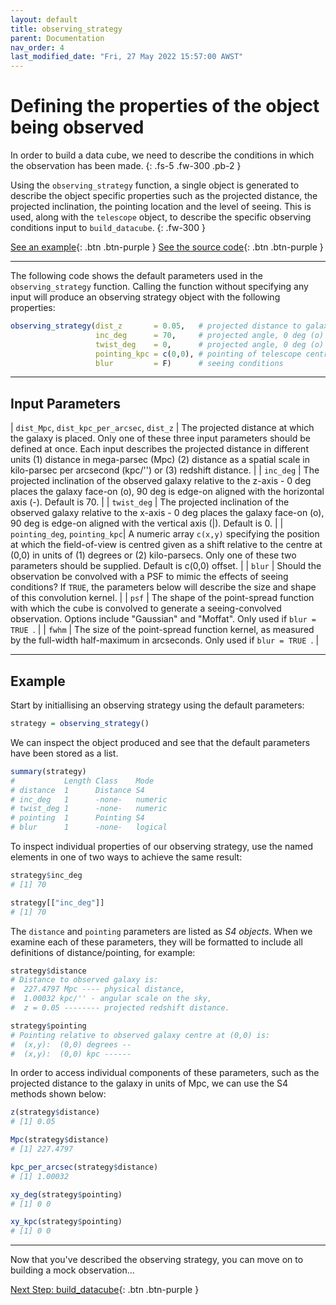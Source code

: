 ```yaml
---
layout: default
title: observing_strategy
parent: Documentation
nav_order: 4
last_modified_date: "Fri, 27 May 2022 15:57:00 AWST"
---
```


# Defining the properties of the object being observed

In order to build a data cube, we need to describe the conditions in which the observation has been made. 
{: .fs-5 .fw-300 .pb-2 }

Using the ``observing_strategy`` function, a single object is generated to describe the object specific properties such as the projected distance, the projected inclination, the pointing location and the level of seeing. This is used, along with the `telescope` object, to describe the specific observing conditions input to `build_datacube`. 
{: .fw-300 }

[See an example](#example){: .btn .btn-purple }
[See the source code](https://github.com/kateharborne/SimSpin/blob/d020398fb66274443bb2f70ea1fdd8346c4476ae/R/observing_strategy.R#L56){: .btn .btn-purple }

---

The following code shows the default parameters used in the `observing_strategy` function. Calling the function without specifying any input will produce an observing strategy object with the following properties:

```R
observing_strategy(dist_z       = 0.05,   # projected distance to galaxy model
                   inc_deg      = 70,     # projected angle, 0 deg (o) face on, 90 deg (-) edge on
                   twist_deg    = 0,      # projected angle, 0 deg (o) face on, 90 deg (|) edge on 
                   pointing_kpc = c(0,0), # pointing of telescope centre relative to galaxy centre
                   blur         = F)      # seeing conditions
```

---

## Input Parameters

| `dist_Mpc`, `dist_kpc_per_arcsec`, `dist_z` | The projected distance at which the galaxy is placed. Only one of these three input parameters should be defined at once. Each input describes the projected distance in different units (1) distance in mega-parsec (Mpc) (2) distance as a spatial scale in kilo-parsec per arcsecond (kpc/'') or (3) redshift distance.  |
| `inc_deg`  | The projected inclination of the observed galaxy relative to the z-axis - 0 deg places the galaxy face-on (o), 90 deg is edge-on aligned with the horizontal axis (-). Default is 70. |
| `twist_deg` | The projected inclination of the observed galaxy relative to the x-axis - 0 deg places the galaxy face-on (o), 90 deg is edge-on aligned with the vertical axis (\|). Default is 0.   |
| `pointing_deg`, `pointing_kpc`|  A numeric array `c(x,y)` specifying the position at which the field-of-view is centred given as a shift relative to the centre at (0,0) in units of (1) degrees or (2) kilo-parsecs. Only one of these two parameters should be supplied. Default is c(0,0) offset. |
| `blur` | Should the observation be convolved with a PSF to mimic the effects of seeing conditions? If `TRUE`, the parameters below will describe the size and shape of this convolution kernel. |
| `psf` | The shape of the point-spread function with which the cube is convolved to generate a seeing-convolved observation. Options include "Gaussian" and "Moffat". Only used if `blur = TRUE `. |
| `fwhm` | The size of the point-spread function kernel, as measured by the full-width half-maximum in arcseconds. Only used if `blur = TRUE `. |

---

## Example

Start by initiallising an observing strategy using the default parameters:

```R
strategy = observing_strategy()
```

We can inspect the object produced and see that the default parameters have been stored as a list.

```R
summary(strategy)
#           Length Class    Mode   
# distance  1      Distance S4     
# inc_deg   1      -none-   numeric
# twist_deg 1      -none-   numeric
# pointing  1      Pointing S4     
# blur      1      -none-   logical
``` 

To inspect individual properties of our observing strategy, use the named elements in one of two ways to achieve the same result:

```R
strategy$inc_deg
# [1] 70

strategy[["inc_deg"]]
# [1] 70
```

The `distance` and `pointing` parameters are listed as *S4 objects*. When we examine each of these parameters, they will be formatted to include all definitions of distance/pointing, for example:

```R
strategy$distance
# Distance to observed galaxy is:
#  227.4797 Mpc ---- physical distance,
#  1.00032 kpc/'' - angular scale on the sky,
#  z = 0.05 -------- projected redshift distance.

strategy$pointing
# Pointing relative to observed galaxy centre at (0,0) is:
#  (x,y):  (0,0) degrees -- 
#  (x,y):  (0,0) kpc ------ 

```

In order to access individual components of these parameters, such as the projected distance to the galaxy in units of Mpc, we can use the S4 methods shown below:

```R
z(strategy$distance)
# [1] 0.05

Mpc(strategy$distance)
# [1] 227.4797

kpc_per_arcsec(strategy$distance)
# [1] 1.00032

xy_deg(strategy$pointing)
# [1] 0 0

xy_kpc(strategy$pointing)
# [1] 0 0

```

---

Now that you've described the observing strategy, you can move on to building a mock observation...

[Next Step: build_datacube](build_datacube.markdown){: .btn .btn-purple }